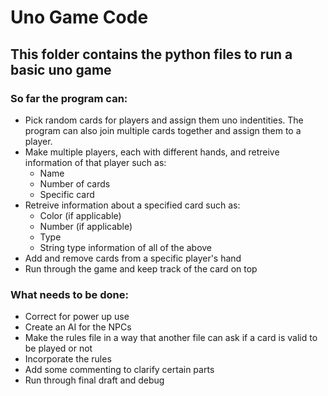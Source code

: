 # Uno Game Code


## This folder contains the python files to run a basic uno game


### So far the program can:
- Pick random cards for players and assign them uno indentities. The program can also join multiple cards together and assign them to a player. 
- Make multiple players, each with different hands, and retreive information of that player such as:
  - Name
  - Number of cards 
  - Specific card
- Retreive information about a specified card such as:
  - Color (if applicable)
  - Number (if applicable)
  - Type
  - String type information of all of the above
- Add and remove cards from a specific player's hand
- Run through the game and keep track of the card on top


### What needs to be done:
- Correct for power up use
- Create an AI for the NPCs
- Make the rules file in a way that another file can ask if a card is valid to be played or not
- Incorporate the rules
- Add some commenting to clarify certain parts
- Run through final draft and debug
